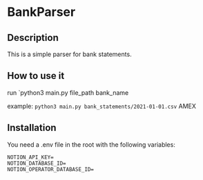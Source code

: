 # BankParser

## Description

This is a simple parser for bank statements.

## How to use it

run `python3 main.py file_path bank_name

example: `python3 main.py bank_statements/2021-01-01.csv` AMEX

## Installation

You need a .env file in the root with the following variables:

```
NOTION_API_KEY=
NOTION_DATABASE_ID=
NOTION_OPERATOR_DATABASE_ID=
```
